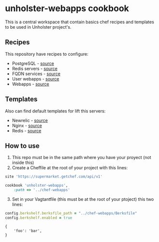 unholster-webapps cookbook
==========================

This is a central workspace that contain basics chef recipes and templates to be used in Unholster project's.

Recipes
-------

This repository have recipes to configure:

* PostgreSQL - [source](https://github.com/Unholster/chef-webapps/blob/master/recipes/database.rb)
* Redis servers - [source](https://github.com/Unholster/chef-webapps/blob/master/recipes/reddis.rb)
* FQDN services - [source](https://github.com/Unholster/chef-webapps/blob/master/recipes/fdqn.rb)
* User webapps - [source](https://github.com/Unholster/chef-webapps/blob/master/recipes/user.rb)
* Webapps - [source](https://github.com/Unholster/chef-webapps/blob/master/recipes/webapps.rb)


Templates
---------

Also can find default templates for lift this servers:

* Newrelic - [source](https://github.com/Unholster/chef-webapps/blob/master/templates/default/newrelic.erb)
* Nginx  - [source](https://github.com/Unholster/chef-webapps/blob/master/templates/default/nginx-site.erb)
* Redis - [source](https://github.com/Unholster/chef-webapps/blob/master/templates/default/redis.erb)

How to use
---------

1. This repo must be in the same path where you have your proyect (not inside this)
2. Create a Cheffile at the root of your project with this lines:
```ruby
site 'https://supermarket.getchef.com/api/v1'

cookbook 'unholster-webapps',
    :path => '../chef-webapps'
```
3. Set in your Vagtantfile (this must be at the root of your ptoject) this two lines:
```ruby
config.berkshelf.berksfile_path = "../chef-webapps/Berksfile"
config.berkshelf.enabled = true
```



```
{
    'foo': 'bar',
}
```
